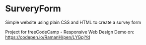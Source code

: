 # SurveryForm
 Simple website using plain CSS and HTML to create a survey form 

Project for freeCodeCamp - Responsive Web Design
Demo on: https://codepen.io/RamanH/pen/LYGpjYd
